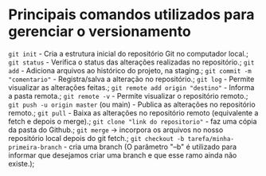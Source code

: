 # Principais comandos utilizados para gerenciar o versionamento <br>
`git init` - Cria a estrutura inicial do repositório Git no computador local.;
`git status` - Verifica o status das alterações realizadas no repositório.;
`git add` - Adiciona arquivos ao histórico do projeto, na staging.;
`git commit -m "comentario"` - Registra/salva a alteração no repositório.;
`git log` - Permite visualizar as alterações feitas.;
`git remote add origin "destino"` - Informa a pasta remota.;
`git remote -v` - Permite visualizar o repositório remoto.;
`git push -u origin master` (ou main) - Publica as alterações no repositório remoto.;
`git pull` - Baixa as alterações no repositório remoto (equivalente a fetch e depois o merge).;
`git clone "link do repositorio"` - faz uma cópia da pasta do Github.;
`git merge` -> incorpora os arquivos no nosso repositório local depois do git fetch.;
`git checkout -b tarefa/minha-primeira-branch` - cria uma branch (O parâmetro "–b" é utilizado para informar que desejamos criar uma branch e que esse ramo ainda não existe.);
